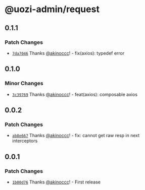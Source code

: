 # @uozi-admin/request

## 0.1.1

### Patch Changes

- [`7da7046`](https://github.com/uozi-tech/admin-kit/commit/7da7046b7ff441c227e058078546884c9edf15f4) Thanks [@akinoccc](https://github.com/akinoccc)! - fix(axios): typedef error

## 0.1.0

### Minor Changes

- [`3c39769`](https://github.com/uozi-tech/admin-kit/commit/3c3976975bdc6ad7ad4525c3f11e3e16c5994518) Thanks [@akinoccc](https://github.com/akinoccc)! - feat(axios): composable axios

## 0.0.2

### Patch Changes

- [`ab8e667`](https://github.com/uozi-tech/admin-kit/commit/ab8e667ec40262b80f09167a2317d7ceded0feec) Thanks [@akinoccc](https://github.com/akinoccc)! - fix: cannot get raw resp in next interceptors

## 0.0.1

### Patch Changes

- [`1b00d76`](https://github.com/uozi-tech/admin-kit/commit/1b00d7606521619cf5ca9871a44269430ca52f2f) Thanks [@akinoccc](https://github.com/akinoccc)! - First release
